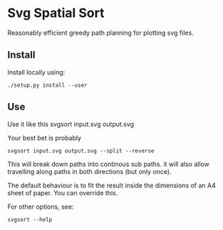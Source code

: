 # Svg Spatial Sort


Reasonably efficient greedy path planning for plotting svg files.


## Install

Install locally using:

    ./setup.py install --user

## Use

Use it like this
    svgsort input.svg output.svg

Your best bet is probably

    svgsort input.svg output.svg --split --reverse

This will break down paths into continous sub paths. it will also allow
travelling along paths in both directions (but only once).

The default behaviour is to fit the result inside the dimensions of an A4 sheet
of paper. You can override this.

For other options, see:

    svgsort --help

